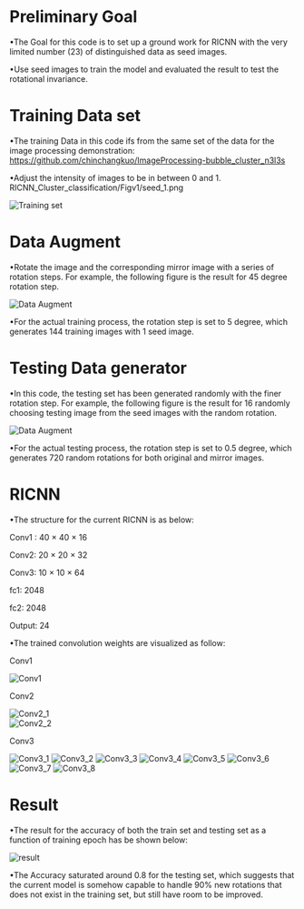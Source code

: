 # Preliminary Goal
•The Goal for this code is to set up a ground work for RICNN with the very limited number (23) of distinguished data as seed images.  

•Use seed images to train the model and evaluated the result to test the rotational invariance.  

# Training Data set
•The training Data in this code ifs from the same set of the data for the image processing demonstration:  https://github.com/chinchangkuo/ImageProcessing-bubble_cluster_n3l3s

•Adjust the intensity of images to be in between 0 and 1.
 RICNN_Cluster_classification/Figv1/seed_1.png 
 
![Training set](https://raw.githubusercontent.com/chinchangkuo/RICNN_Cluster_classification/master/Figv1/seed_1.png)

# Data Augment

•Rotate the image and the corresponding mirror image with a series of rotation steps. For example, the following figure is the result for 45 degree rotation step.
	
![Data Augment](https://raw.githubusercontent.com/chinchangkuo/RICNN_Cluster_classification/master/Figv1/augment_1.png)	

•For the actual training process, the rotation step is set to 5 degree, which generates 144 training images with 1 seed image.

# Testing Data generator

•In this code, the testing set has been generated randomly with the finer rotation step. For example, the following figure is the result for 16 randomly choosing testing image from the seed images with the random rotation. 

![Data Augment](https://raw.githubusercontent.com/chinchangkuo/RICNN_Cluster_classification/master/Figv1/test_1.png)	

•For the actual testing process, the rotation step is set to 0.5 degree, which generates 720 random rotations for both original and mirror images.

# RICNN 
•The structure for the current RICNN is as below:

Conv1 : 40 × 40  × 16

Conv2:  20 × 20 × 32

Conv3: 10 × 10 × 64

fc1: 2048

fc2: 2048

Output: 24 

•The trained convolution weights are visualized as follow:

Conv1

![Conv1](https://raw.githubusercontent.com/chinchangkuo/RICNN_Cluster_classification/master/Figv1/conv1.png)	

Conv2

![Conv2_1](https://raw.githubusercontent.com/chinchangkuo/RICNN_Cluster_classification/master/Figv1/conv2_1_1.png)	
![Conv2_2](https://raw.githubusercontent.com/chinchangkuo/RICNN_Cluster_classification/master/Figv1/conv2_1_2.png)	

Conv3

![Conv3_1](https://raw.githubusercontent.com/chinchangkuo/RICNN_Cluster_classification/master/Figv1/conv3_1_1.png)
![Conv3_2](https://raw.githubusercontent.com/chinchangkuo/RICNN_Cluster_classification/master/Figv1/conv3_1_2.png)
![Conv3_3](https://raw.githubusercontent.com/chinchangkuo/RICNN_Cluster_classification/master/Figv1/conv3_1_3.png)
![Conv3_4](https://raw.githubusercontent.com/chinchangkuo/RICNN_Cluster_classification/master/Figv1/conv3_1_4.png)
![Conv3_5](https://raw.githubusercontent.com/chinchangkuo/RICNN_Cluster_classification/master/Figv1/conv3_2_1.png)
![Conv3_6](https://raw.githubusercontent.com/chinchangkuo/RICNN_Cluster_classification/master/Figv1/conv3_2_2.png)
![Conv3_7](https://raw.githubusercontent.com/chinchangkuo/RICNN_Cluster_classification/master/Figv1/conv3_2_3.png)
![Conv3_8](https://raw.githubusercontent.com/chinchangkuo/RICNN_Cluster_classification/master/Figv1/conv3_2_4.png)

# Result

•The result for the accuracy of both the train set and testing set as a function of training epoch has be shown below:

![result](https://raw.githubusercontent.com/chinchangkuo/RICNN_Cluster_classification/master/Figv1/figure_1.png)

•The Accuracy saturated around 0.8 for the testing set, which suggests that the current model is somehow capable to handle 90% new  rotations that does not exist in the training set, but still have room to be improved.

